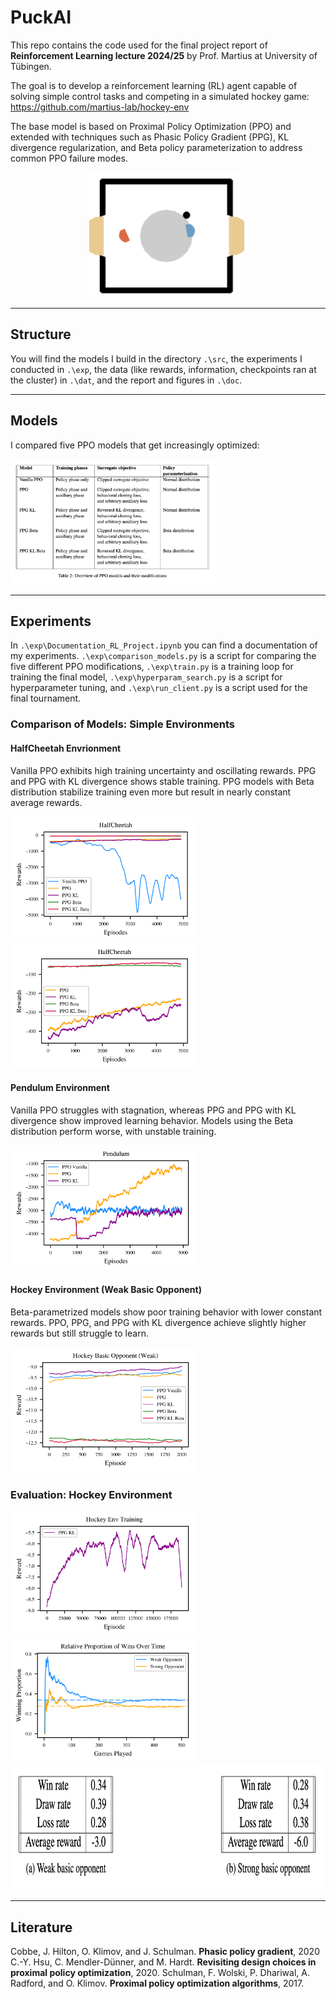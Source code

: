 # PuckAI

This repo contains the code used for the final project report of **Reinforcement Learning lecture 2024/25** by Prof. Martius at University of Tübingen.

The goal is to develop a reinforcement learning (RL) agent capable of solving simple control tasks and competing in a simulated hockey game: https://github.com/martius-lab/hockey-env 

The base model is based on Proximal Policy Optimization (PPO) and extended with techniques such as Phasic Policy Gradient (PPG), KL divergence regularization, and Beta policy parameterization to address common PPO failure modes.

<p align = "center">
  <img src = "doc/fig/hockey_image.png" height = "200">
</p>


---

## Structure

You will find the models I build in the directory `.\src`, the experiments I conducted in `.\exp`, the data (like rewards, information, checkpoints ran at the cluster) in `.\dat`, and the report and figures in `.\doc`.

---

## Models

I compared five PPO models that get increasingly optimized:

<p align>
  <img src = "doc/fig/overview_models_2.png" height = "200">
</p>

---

## Experiments

In `.\exp\Documentation_RL_Project.ipynb` you can find a documentation of my experiments. `.\exp\comparison_models.py` is a script for comparing the five different PPO modifications, `.\exp\train.py` is a training loop for training the final model, `.\exp\hyperparam_search.py` is a script for hyperparameter tuning, and `.\exp\run_client.py` is a script used for the final tournament.

### Comparison of Models: Simple Environments

#### HalfCheetah Envrionment
Vanilla PPO exhibits high training uncertainty and oscillating rewards. PPG and PPG with KL divergence shows stable training. PPG models with Beta distribution stabilize training even more but result in nearly constant average rewards.
<p align>
  <img src = "doc/fig/comparison_cheetah_wppo.png" height = "200">
  <img src = "doc/fig/comparison_cheetah_woppo.png" height = "200">
</p>

#### Pendulum Environment
Vanilla PPO struggles with stagnation, whereas PPG and PPG with KL divergence show improved learning behavior. Models using the Beta distribution perform worse, with unstable training.
<p align>
  <img src = "doc/fig/comparison_pendulum.png" height = "200">
</p>

#### Hockey Environment (Weak Basic Opponent)
Beta-parametrized models show poor training behavior with lower constant rewards. PPO, PPG, and PPG with KL divergence achieve slightly higher rewards but still struggle to learn.
<p align>
  <img src = "doc/fig/hockey_env_training.png" height = "200">
</p>


### Evaluation: Hockey Environment

<p align>
  <img src = "doc/fig/rewards_final_model.png" height = "200">
  <img src = "doc/fig/winningrate_final_model.png" height = "200">
  <img src = "doc/fig/winsrate_table.png" height = "200">
</p>



---

## Literature

Cobbe, J. Hilton, O. Klimov, and J. Schulman. **Phasic policy gradient**, 2020
C.-Y. Hsu, C. Mendler-Dünner, and M. Hardt. **Revisiting design choices in proximal policy optimization**, 2020.
Schulman, F. Wolski, P. Dhariwal, A. Radford, and O. Klimov. **Proximal policy optimization algorithms**, 2017.
